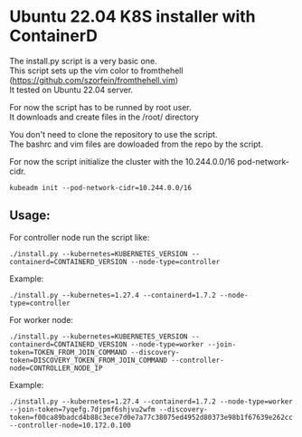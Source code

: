 # Ubuntu 22.04 K8S installer with ContainerD

The install.py script is a very basic one.  
This script sets up the vim color to fromthehell (https://github.com/szorfein/fromthehell.vim)  
It tested on Ubuntu 22.04 server.

For now the script has to be runned by root user.  
It downloads and create files in the /root/ directory

You don't need to clone the repository to use the script.  
The bashrc and vim files are dowloaded from the repo by the script.

For now the script initialize the cluster with the 10.244.0.0/16 pod-network-cidr.

```
kubeadm init --pod-network-cidr=10.244.0.0/16
```

## Usage:

For controller node run the script like:

```
./install.py --kubernetes=KUBERNETES_VERSION --containerd=CONTAINERD_VERSION --node-type=controller
```

Example:

```
./install.py --kubernetes=1.27.4 --containerd=1.7.2 --node-type=controller
```

For worker node:

```
./install.py --kubernetes=KUBERNETES_VERSION --containerd=CONTAINERD_VERSION --node-type=worker --join-token=TOKEN_FROM_JOIN_COMMAND --discovery-token=DISCOVERY_TOKEN_FROM_JOIN_COMMAND --controller-node=CONTROLLER_NODE_IP
```

Example:

```
./install.py --kubernetes=1.27.4 --containerd=1.7.2 --node-type=worker --join-token=7yqefg.7djpmf6shjvu2wfm --discovery-token=f00ca89badcd4b88c3ece7d0e7a77c38075ed4952d80373e98b1f67639e262cc --controller-node=10.172.0.100
```
